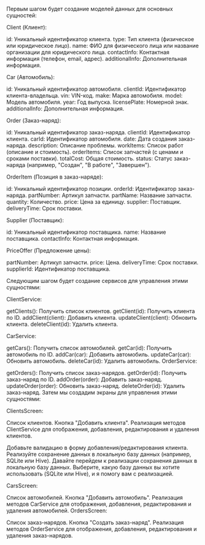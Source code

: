 Первым шагом будет создание моделей данных для основных сущностей:

Client (Клиент):

id: Уникальный идентификатор клиента.
type: Тип клиента (физическое или юридическое лицо).
name: ФИО для физического лица или название организации для юридического лица.
contactInfo: Контактная информация (телефон, email, адрес).
additionalInfo: Дополнительная информация.

Car (Автомобиль):

id: Уникальный идентификатор автомобиля.
clientId: Идентификатор клиента-владельца.
vin: VIN-код.
make: Марка автомобиля.
model: Модель автомобиля.
year: Год выпуска.
licensePlate: Номерной знак.
additionalInfo: Дополнительная информация.

Order (Заказ-наряд):

id: Уникальный идентификатор заказ-наряда.
clientId: Идентификатор клиента.
carId: Идентификатор автомобиля.
date: Дата создания заказ-наряда.
description: Описание проблемы.
workItems: Список работ (описание и стоимость).
orderItems: Список запчастей (с ценами и сроками поставки).
totalCost: Общая стоимость.
status: Статус заказ-наряда (например, "Создан", "В работе", "Завершен").

OrderItem (Позиция в заказ-наряде):

id: Уникальный идентификатор позиции.
orderId: Идентификатор заказ-наряда.
partNumber: Артикул запчасти.
partName: Название запчасти.
quantity: Количество.
price: Цена за единицу.
supplier: Поставщик.
deliveryTime: Срок поставки.

Supplier (Поставщик):

id: Уникальный идентификатор поставщика.
name: Название поставщика.
contactInfo: Контактная информация.

PriceOffer (Предложение цены):

partNumber: Артикул запчасти.
price: Цена.
deliveryTime: Срок поставки.
supplierId: Идентификатор поставщика.

Следующим шагом будет создание сервисов для управления этими сущностями:

ClientService:

getClients(): Получить список клиентов.
getClient(id): Получить клиента по ID.
addClient(client): Добавить клиента.
updateClient(client): Обновить клиента.
deleteClient(id): Удалить клиента.

CarService:

getCars(): Получить список автомобилей.
getCar(id): Получить автомобиль по ID.
addCar(car): Добавить автомобиль.
updateCar(car): Обновить автомобиль.
deleteCar(id): Удалить автомобиль.
OrderService:

getOrders(): Получить список заказ-нарядов.
getOrder(id): Получить заказ-наряд по ID.
addOrder(order): Добавить заказ-наряд.
updateOrder(order): Обновить заказ-наряд.
deleteOrder(id): Удалить заказ-наряд.
Затем мы создадим экраны для управления этими сущностями:

ClientsScreen:

Список клиентов.
Кнопка "Добавить клиента".
Реализация методов ClientService для отображения, добавления, редактирования и удаления клиентов.

Добавьте валидацию в форму добавления/редактирования клиента.
Реализуйте сохранение данных в локальную базу данных (например, SQLite или Hive).
Давайте перейдем к реализации сохранения данных в локальную базу данных. Выберите, какую базу данных вы хотите использовать (SQLite или Hive), и я помогу вам с реализацией.

CarsScreen:

Список автомобилей.
Кнопка "Добавить автомобиль".
Реализация методов CarService для отображения, добавления, редактирования и удаления автомобилей.
OrdersScreen:

Список заказ-нарядов.
Кнопка "Создать заказ-наряд".
Реализация методов OrderService для отображения, добавления, редактирования и удаления заказ-нарядов.